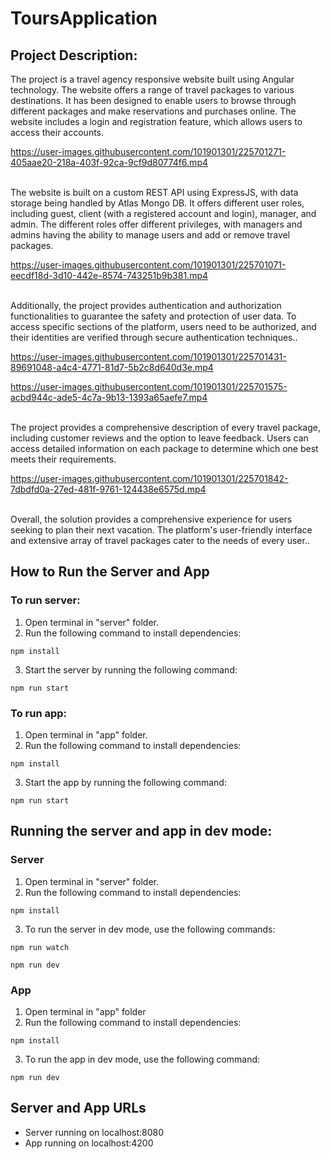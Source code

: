 # ToursApplication

## Project Description:

The project is a travel agency responsive website built using Angular technology. The website offers a range of travel packages to various destinations. It has been designed to enable users to browse through different packages and make reservations and purchases online. The website includes a login and registration feature, which allows users to access their accounts.<br>

https://user-images.githubusercontent.com/101901301/225701271-405aae20-218a-403f-92ca-9cf9d80774f6.mp4

<br>The website is built on a custom REST API using ExpressJS, with data storage being handled by Atlas Mongo DB. It offers different user roles, including guest, client (with a registered account and login), manager, and admin. The different roles offer different privileges, with managers and admins having the ability to manage users and add or remove travel packages.<br>

https://user-images.githubusercontent.com/101901301/225701071-eecdf18d-3d10-442e-8574-743251b9b381.mp4

<br>Additionally, the project provides authentication and authorization functionalities to guarantee the safety and protection of user data. To access specific sections of the platform, users need to be authorized, and their identities are verified through secure authentication techniques..<br>

https://user-images.githubusercontent.com/101901301/225701431-89691048-a4c4-4771-81d7-5b2c8d640d3e.mp4 <br>

https://user-images.githubusercontent.com/101901301/225701575-acbd944c-ade5-4c7a-9b13-1393a65aefe7.mp4

<br>The project provides a comprehensive description of every travel package, including customer reviews and the option to leave feedback. Users can access detailed information on each package to determine which one best meets their requirements.<br>

https://user-images.githubusercontent.com/101901301/225701842-7dbdfd0a-27ed-481f-9761-124438e6575d.mp4

<br>Overall, the solution provides a comprehensive experience for users seeking to plan their next vacation. The platform's user-friendly interface and extensive array of travel packages cater to the needs of every user..


## How to Run the Server and App

### To run server:

1. Open terminal in "server" folder.
2. Run the following command to install dependencies:

```
npm install
```

3. Start the server by running the following command:

```
npm run start
```

### To run app:

1. Open terminal in "app" folder.
2. Run the following command to install dependencies:

```
npm install
```

3. Start the app by running the following command:

```
npm run start
```

## Running the server and app in dev mode:

### Server

1. Open terminal in "server" folder.
2. Run the following command to install dependencies:

```
npm install
```

3. To run the server in dev mode, use the following commands:

```
npm run watch
```
```
npm run dev
```

### App

1. Open terminal in "app" folder
2. Run the following command to install dependencies:

```
npm install
```

3. To run the app in dev mode, use the following command:

```
npm run dev
```

## Server and App URLs

- Server running on localhost:8080
- App running on localhost:4200
